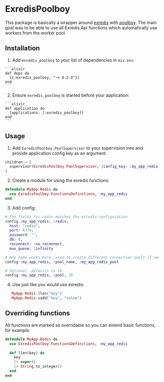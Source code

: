# ExredisPoolboy

This package is basically a wrapper around [exredis](https://github.com/artemeff/exredis) with [poolboy](https://github.com/devinus/poolboy).
The main goal was to be able to use all Exredis.Api functions which automatically use workers from the worker pool.

## Installation

  1. Add `exredis_poolboy` to your list of dependencies in `mix.exs`:

    ```elixir
    def deps do
      [{:exredis_poolboy, "~> 0.2.0"}]
    end
    ```

  2. Ensure `exredis_poolboy` is started before your application:

    ```elixir
    def application do
      [applications: [:exredis_poolboy]]
    end
    ```

## Usage

  1. Add `ExredisPoolboy.PoolSupervisor` to your supervision tree and provide application config key as an argument:

  ```elixir
  children = [
    supervisor(ExredisPoolboy.PoolSupervisor, [config_key: :my_app_redis])
  ]
  ```

  2. Create a module for using the exredis functions:

  ```elixir
  defmodule MyApp.Redis do
    use ExredisPoolboy.FunctionsDefinitions, :my_app_redis
  end
  ```

  3. Add config:

  ```elixir
  # The fields for redis matches the exredis configuration
  config :my_app_redis, :redis,
    host: "redis",
    port: 6379,
    password: "",
    db: 0,
    reconnect: :no_reconnect,
    max_queue: :infinity

  # Any name works here, used to create different connection pools if needed
  config :my_app_redis, :pool_name, :my_app_redis_pool

  # Optional, defaults to 10
  config :my_app_redis, :pool, 20
  ```

  4. Use just like you would use exredis:

  ```elixir
     MyApp.Redis.llen("key")
     MyApp.Redis.sadd("key", "value")
  ```
  
  ## Overriding functions
  
  All functions are marked as overridable so you can extend basic functions, for example:
  
  ```elixir
  defmodule MyApp.Redis do
    use ExredisPoolboy.FunctionsDefinitions, :my_app_redis
    
    def llen(key) do
      key
      |> super()
      |> String.to_integer()
    end
  end
  ```

